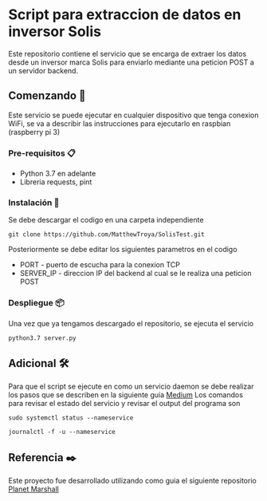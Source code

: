 # Script para extraccion de datos en inversor Solis
Este repositorio contiene el servicio que se encarga de extraer los datos desde un inversor marca Solis para enviarlo mediante una peticion POST a un servidor backend.

## Comenzando 🚀
Este servicio se puede ejecutar en cualquier dispositivo que tenga conexion WiFi, se va a describir las instrucciones para ejecutarlo en raspbian (raspberry pi 3)

### Pre-requisitos 📋
* Python 3.7 en adelante
* Libreria requests, pint

### Instalación 🔧
Se debe descargar el codigo en una carpeta independiente
```
git clone https://github.com/MatthewTroya/SolisTest.git
```
Posteriormente se debe editar los siguientes parametros en el codigo
* PORT - puerto de escucha para la conexion TCP
* SERVER_IP - direccion IP del backend al cual se le realiza una peticion POST

### Despliegue 📦
Una vez que ya tengamos descargado el repositorio, se ejecuta el servicio 
```
python3.7 server.py
```
## Adicional 🛠️
Para que el script se ejecute en como un servicio daemon se debe realizar los pasos que se describen en la siguiente guia
[Medium](https://medium.com/codex/setup-a-python-script-as-a-service-through-systemctl-systemd-f0cc55a42267)
Los comandos para revisar el estado del servicio y revisar el output del programa son
```
sudo systemctl status --nameservice
```
```
journalctl -f -u --nameservice
```
## Referencia ✒️
Este proyecto fue desarrollado utilizando como guia el siguiente repositorio [Planet Marshall](https://github.com/planetmarshall/solis-service.git)

